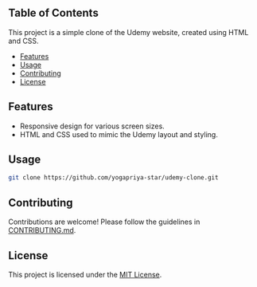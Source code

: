 ## Table of Contents

This project is a simple clone of the Udemy website, created using HTML and CSS.

- [Features](#features)
- [Usage](#usage)
- [Contributing](#contributing)
- [License](#license)

## Features

- Responsive design for various screen sizes.
- HTML and CSS used to mimic the Udemy layout and styling.

## Usage

```bash
git clone https://github.com/yogapriya-star/udemy-clone.git
```

## Contributing
Contributions are welcome! Please follow the guidelines in [CONTRIBUTING.md](CONTRIBUTING.md).

## License
This project is licensed under the [MIT License](LICENSE).
